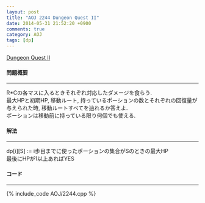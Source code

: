 ```yaml
---
layout: post
title: "AOJ 2244 Dungeon Quest II"
date: 2014-05-31 21:52:20 +0900
comments: true
category: AOJ
tags: [dp]
---
```


[Dungeon Quest II](http://judge.u-aizu.ac.jp/onlinejudge/description.jsp?id=2244)

#### 問題概要

****

R*Cの各マスに入るときそれぞれ対応したダメージを食らう.  
最大HPと初期HP, 移動ルート, 持っているポーションの数とそれぞれの回復量が与えられた時, 移動ルートすべてを辿れるか答えよ.  
ポーションは移動前に持っている限り何個でも使える.

#### 解法

****

dp[i][S] := i歩目までに使ったポーションの集合がSのときの最大HP  
最後にHPが1以上あればYES

#### コード

****

{% include_code AOJ/2244.cpp %}
